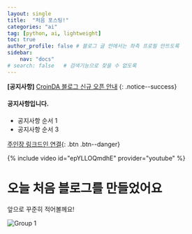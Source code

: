 ```yaml
---
layout: single
title:  "처음 포스팅!"
categories: "ai"
tag: [python, ai, lightweight]
toc: true
author_profile: false # 블로그 글 안에서는 좌측 프로필 안뜨도록
sidebar: 
    nav: "docs"
# search: false   # 검색기능으로 찾을 수 없도록
---
```


**[공지사항]** [CroinDA 블로그 신규 오픈 안내](https://croinda.github.io/)
{: .notice--success}

<div class="notice--info">
<!-- <h2>공지사항입니다.</h2> 윗줄 여백 변경-->
<h4>공지사항입니다.</h4>
<ul>
    <li>공지사항 순서 1</li>
    <li>공지사항 순서 3</li>
</ul>
</div>


<!-- 버튼 추가 -->
[주인장 링크드인 연결](https://www.linkedin.com/in/kwangjin-park-4b752a271/){: .btn .btn--danger}


{% include video id="epYLLOQmdhE" provider="youtube" %}


# 오늘 처음 블로그를 만들었어요

앞으로 꾸준히 적어볼께요!



![Group 1](../../images/2025-02-17-first/Group_1.png)
